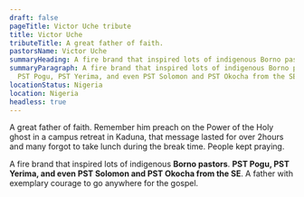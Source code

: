 ```yaml
---
draft: false
pageTitle: Victor Uche tribute
title: Victor Uche
tributeTitle: A great father of faith.
pastorsName: Victor Uche
summaryHeading: A fire brand that inspired lots of indigenous Borno pastors.
summaryParagraph: A fire brand that inspired lots of indigenous Borno pastors.
  PST Pogu, PST Yerima, and even PST Solomon and PST Okocha from the SE
locationStatus: Nigeria
location: Nigeria
headless: true
---
```

A great father of faith. Remember him preach on the Power of the Holy ghost in a campus retreat in Kaduna, that message lasted for over 2hours and many forgot to take lunch during the break time. People kept praying.


A fire brand that inspired lots of indigenous **Borno pastors**. **PST Pogu, PST Yerima, and even PST Solomon and PST Okocha from the SE**. A father with exemplary courage to go anywhere for the gospel.
